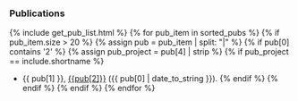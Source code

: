 ### Publications
{% include get_pub_list.html %}
{% for pub_item in sorted_pubs %}
{% if pub_item.size  > 20 %}
{% assign pub = pub_item | split: "|" %}
{% if pub[0] contains '2' %}
{% assign pub_project = pub[4] | strip %}
{% if pub_project  == include.shortname  %}
* {{ pub[1] }}, [{{pub[2]}}]({{pub[3]}}) ({{ pub[0] | date_to_string }}). 
{% endif %}
{% endif %}
{% endif %}
{% endfor %}
